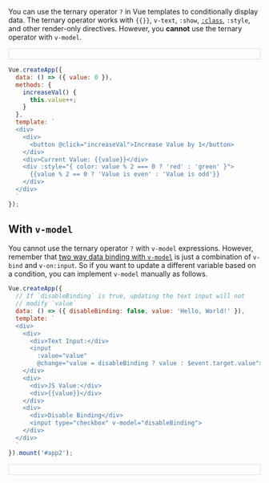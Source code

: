 You can use the ternary operator `?` in Vue templates to conditionally display data.
The ternary operator works with `{{}}`, `v-text`, `:show`, [`:class`](/tutorials/vue/conditional-class), `:style`, and other render-only directives.
However, you **cannot** use the ternary operator with `v-model`.

<script src="https://unpkg.com/vue@3/dist/vue.global.js"></script>

<div id="app" style="border: 1px solid #ddd; padding: 10px"></div>

<script>
Vue.createApp({
  data: () => ({ value: 0 }),
  methods: {
    increaseVal() {
      this.value++;
    }
  },
  template: `
  <div>
    <div>
      <button @click="increaseVal">Increase Value by 1</button>
    </div>
    <div>Current Value: {{value}}</div>
    <div :style="{ color: value % 2 === 0 ? 'red' : 'green' }">
      {{value % 2 == 0 ? 'Value is even' : 'Value is odd'}}
    </div>
  </div>
  `
}).mount('#app');
</script>

```javascript
Vue.createApp({
  data: () => ({ value: 0 }),
  methods: {
    increaseVal() {
      this.value++;
    }
  },
  template: `
  <div>
    <div>
      <button @click="increaseVal">Increase Value by 1</button>
    </div>
    <div>Current Value: {{value}}</div>
    <div :style="{ color: value % 2 === 0 ? 'red' : 'green' }">
      {{value % 2 == 0 ? 'Value is even' : 'Value is odd'}}
    </div>
  </div>
  `
});
```

## With `v-model`

You cannot use the ternary operator `?` with `v-model` expressions.
However, remember that [two way data binding with `v-model`](/tutorials/vue/v-model) is just a combination of `v-bind` and `v-on:input`.
So if you want to update a different variable based on a condition, you can implement `v-model` manually as follows.

```javascript
Vue.createApp({
  // If `disableBinding` is true, updating the text input will not
  // modify `value`
  data: () => ({ disableBinding: false, value: 'Hello, World!' }),
  template: `
  <div>
    <div>
      <div>Text Input:</div>
      <input
        :value="value"
        @change="value = disableBinding ? value : $event.target.value">
    </div>
    <div>
      <div>JS Value:</div>
      <div>{{value}}</div>
    </div>
    <div>
      <div>Disable Binding</div>
      <input type="checkbox" v-model="disableBinding">
    </div>
  </div>
  `
}).mount('#app2');
```

<div id="app2" style="border: 1px solid #ddd; padding: 10px"></div>

<script>
Vue.createApp({
  data: () => ({ disableBinding: false, value: 'Hello, World!' }),
  template: `
  <div>
    <div>
      <div>Text Input:</div>
      <input
        :value="value"
        @change="value = disableBinding ? value : $event.target.value">
    </div>
    <div>
      <div>JS Value:</div>
      <div>{{value}}</div>
    </div>
    <div>
      <div>Disable Binding</div>
      <input type="checkbox" v-model="disableBinding">
    </div>
  </div>
  `
}).mount('#app2');
</script>